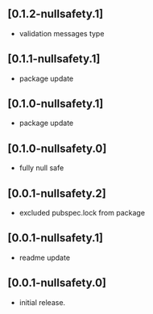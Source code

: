 ## [0.1.2-nullsafety.1]

* validation messages type

## [0.1.1-nullsafety.1]

* package update

## [0.1.0-nullsafety.1]

* package update

## [0.1.0-nullsafety.0]

* fully null safe

## [0.0.1-nullsafety.2]

* excluded pubspec.lock from package

## [0.0.1-nullsafety.1]

* readme update

## [0.0.1-nullsafety.0]

* initial release.
